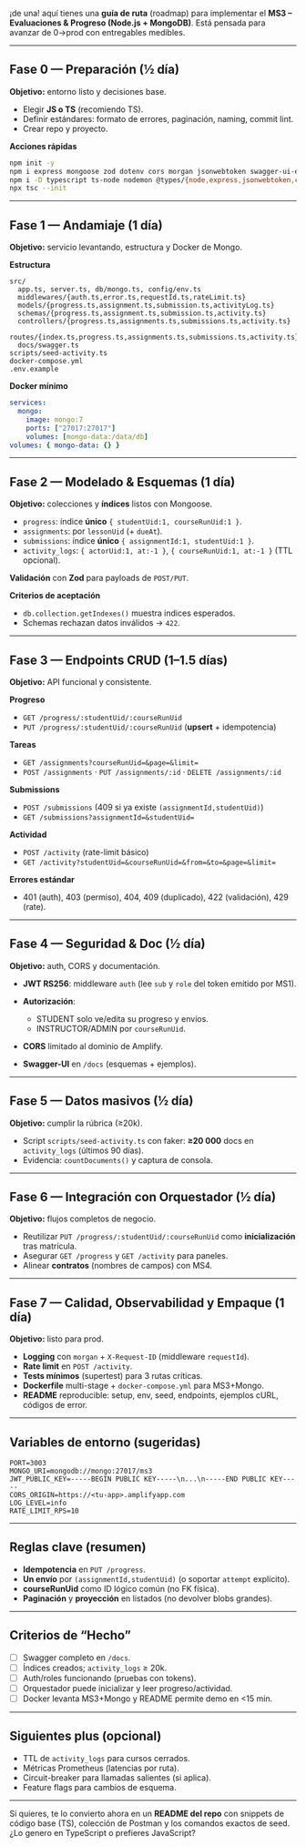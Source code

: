 ¡de una! aquí tienes una **guía de ruta** (roadmap) para implementar el **MS3 – Evaluaciones & Progreso (Node.js + MongoDB)**. Está pensada para avanzar de 0→prod con entregables medibles.

---

## Fase 0 — Preparación (½ día)

**Objetivo:** entorno listo y decisiones base.

* Elegir **JS o TS** (recomiendo TS).
* Definir estándares: formato de errores, paginación, naming, commit lint.
* Crear repo y proyecto.

**Acciones rápidas**

```bash
npm init -y
npm i express mongoose zod dotenv cors morgan jsonwebtoken swagger-ui-express swagger-jsdoc
npm i -D typescript ts-node nodemon @types/{node,express,jsonwebtoken,cors,morgan}
npx tsc --init
```

---

## Fase 1 — Andamiaje (1 día)

**Objetivo:** servicio levantando, estructura y Docker de Mongo.

**Estructura**

```
src/
  app.ts, server.ts, db/mongo.ts, config/env.ts
  middlewares/{auth.ts,error.ts,requestId.ts,rateLimit.ts}
  models/{progress.ts,assignment.ts,submission.ts,activityLog.ts}
  schemas/{progress.ts,assignment.ts,submission.ts,activity.ts}
  controllers/{progress.ts,assignments.ts,submissions.ts,activity.ts}
  routes/{index.ts,progress.ts,assignments.ts,submissions.ts,activity.ts}
  docs/swagger.ts
scripts/seed-activity.ts
docker-compose.yml
.env.example
```

**Docker mínimo**

```yaml
services:
  mongo:
    image: mongo:7
    ports: ["27017:27017"]
    volumes: [mongo-data:/data/db]
volumes: { mongo-data: {} }
```

---

## Fase 2 — Modelado & Esquemas (1 día)

**Objetivo:** colecciones y **índices** listos con Mongoose.

* `progress`: índice **único** `{ studentUid:1, courseRunUid:1 }`.
* `assignments`: por `lessonUid` (+ `dueAt`).
* `submissions`: índice **único** `{ assignmentId:1, studentUid:1 }`.
* `activity_logs`: `{ actorUid:1, at:-1 }`, `{ courseRunUid:1, at:-1 }` (TTL opcional).

**Validación** con **Zod** para payloads de `POST/PUT`.

**Criterios de aceptación**

* `db.collection.getIndexes()` muestra indices esperados.
* Schemas rechazan datos inválidos → `422`.

---

## Fase 3 — Endpoints CRUD (1–1.5 días)

**Objetivo:** API funcional y consistente.

**Progreso**

* `GET /progress/:studentUid/:courseRunUid`
* `PUT /progress/:studentUid/:courseRunUid` (**upsert** + idempotencia)

**Tareas**

* `GET /assignments?courseRunUid=&page=&limit=`
* `POST /assignments` · `PUT /assignments/:id` · `DELETE /assignments/:id`

**Submissions**

* `POST /submissions` (409 si ya existe `(assignmentId,studentUid)`)
* `GET /submissions?assignmentId=&studentUid=`

**Actividad**

* `POST /activity` (rate-limit básico)
* `GET /activity?studentUid=&courseRunUid=&from=&to=&page=&limit=`

**Errores estándar**

* 401 (auth), 403 (permiso), 404, 409 (duplicado), 422 (validación), 429 (rate).

---

## Fase 4 — Seguridad & Doc (½ día)

**Objetivo:** auth, CORS y documentación.

* **JWT RS256**: middleware `auth` (lee `sub` y `role` del token emitido por MS1).
* **Autorización**:

  * STUDENT solo ve/edita su progreso y envíos.
  * INSTRUCTOR/ADMIN por `courseRunUid`.
* **CORS** limitado al dominio de Amplify.
* **Swagger-UI** en `/docs` (esquemas + ejemplos).

---

## Fase 5 — Datos masivos (½ día)

**Objetivo:** cumplir la rúbrica (≥20k).

* Script `scripts/seed-activity.ts` con faker: **≥20 000** docs en `activity_logs` (últimos 90 días).
* Evidencia: `countDocuments()` y captura de consola.

---

## Fase 6 — Integración con Orquestador (½ día)

**Objetivo:** flujos completos de negocio.

* Reutilizar `PUT /progress/:studentUid/:courseRunUid` como **inicialización** tras matrícula.
* Asegurar `GET /progress` y `GET /activity` para paneles.
* Alinear **contratos** (nombres de campos) con MS4.

---

## Fase 7 — Calidad, Observabilidad y Empaque (1 día)

**Objetivo:** listo para prod.

* **Logging** con `morgan` + `X-Request-ID` (middleware `requestId`).
* **Rate limit** en `POST /activity`.
* **Tests mínimos** (supertest) para 3 rutas críticas.
* **Dockerfile** multi-stage + `docker-compose.yml` para MS3+Mongo.
* **README** reproducible: setup, env, seed, endpoints, ejemplos cURL, códigos de error.

---

## Variables de entorno (sugeridas)

```
PORT=3003
MONGO_URI=mongodb://mongo:27017/ms3
JWT_PUBLIC_KEY=-----BEGIN PUBLIC KEY-----\n...\n-----END PUBLIC KEY-----
CORS_ORIGIN=https://<tu-app>.amplifyapp.com
LOG_LEVEL=info
RATE_LIMIT_RPS=10
```

---

## Reglas clave (resumen)

* **Idempotencia** en `PUT /progress`.
* **Un envío** por `(assignmentId,studentUid)` (o soportar `attempt` explícito).
* **courseRunUid** como ID lógico común (no FK física).
* **Paginación** y **proyección** en listados (no devolver blobs grandes).

---

## Criterios de “Hecho”

* [ ] Swagger completo en `/docs`.
* [ ] Índices creados; `activity_logs` ≥ 20k.
* [ ] Auth/roles funcionando (pruebas con tokens).
* [ ] Orquestador puede inicializar y leer progreso/actividad.
* [ ] Docker levanta MS3+Mongo y README permite demo en <15 min.

---

## Siguientes plus (opcional)

* TTL de `activity_logs` para cursos cerrados.
* Métricas Prometheus (latencias por ruta).
* Circuit-breaker para llamadas salientes (si aplica).
* Feature flags para cambios de esquema.

---

Si quieres, te lo convierto ahora en un **README del repo** con snippets de código base (TS), colección de Postman y los comandos exactos de seed. ¿Lo genero en TypeScript o prefieres JavaScript?
